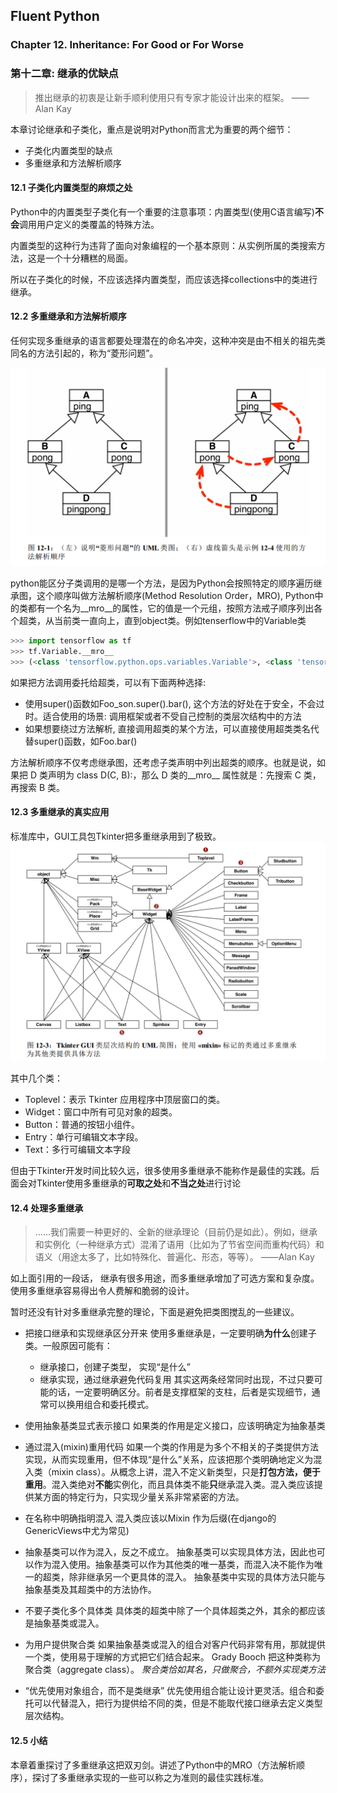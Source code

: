 ## Fluent Python ##
### Chapter 12. Inheritance: For Good or For Worse
### 第十二章: 继承的优缺点

> 推出继承的初衷是让新手顺利使用只有专家才能设计出来的框架。
>                                      —— Alan Kay

本章讨论继承和子类化，重点是说明对Python而言尤为重要的两个细节：
- 子类化内置类型的缺点
- 多重继承和方法解析顺序

#### 12.1 子类化内置类型的麻烦之处

Python中的内置类型子类化有一个重要的注意事项：内置类型(使用C语言编写)**不会**调用用户定义的类覆盖的特殊方法。

内置类型的这种行为违背了面向对象编程的一个基本原则：从实例所属的类搜索方法，这是一个十分糟糕的局面。

所以在子类化的时候，不应该选择内置类型，而应该选择collections中的类进行继承。

#### 12.2 多重继承和方法解析顺序

任何实现多重继承的语言都要处理潜在的命名冲突，这种冲突是由不相关的祖先类同名的方法引起的，称为“菱形问题”。  

![Figure-12-1](https://github.com/aldslvda/blog-images/blob/master/fluent-python-12.1.png?raw=true)

python能区分子类调用的是哪一个方法，是因为Python会按照特定的顺序遍历继承图，这个顺序叫做方法解析顺序(Method Resolution Order，MRO), Python中的类都有一个名为\_\_mro\_\_的属性，它的值是一个元组，按照方法戒子顺序列出各个超类，从当前类一直向上，直到object类。例如tenserflow中的Variable类

```python
>>> import tensorflow as tf
>>> tf.Variable.__mro__
>>> (<class 'tensorflow.python.ops.variables.Variable'>, <class 'tensorflow.python.training.checkpointable.base.CheckpointableBase'>, <class 'object'>)

```

如果把方法调用委托给超类，可以有下面两种选择:
- 使用super()函数如Foo_son.super().bar(), 这个方法的好处在于安全，不会过时。适合使用的场景: 调用框架或者不受自己控制的类层次结构中的方法
- 如果想要绕过方法解析, 直接调用超类的某个方法，可以直接使用超类类名代替super()函数，如Foo.bar()

方法解析顺序不仅考虑继承图，还考虑子类声明中列出超类的顺序。也就是说，如果把 D 类声明为 class D(C, B):，那么 D 类的\_\_mro\_\_ 属性就是：先搜索 C 类，再搜索 B 类。

#### 12.3 多重继承的真实应用

标准库中，GUI工具包Tkinter把多重继承用到了极致。
![Figure-12-2](https://github.com/aldslvda/blog-images/blob/master/fluent-python-12.2.png?raw=true)

其中几个类：
- Toplevel：表示 Tkinter 应用程序中顶层窗口的类。
- Widget：窗口中所有可见对象的超类。
- Button：普通的按钮小组件。
- Entry：单行可编辑文本字段。
- Text：多行可编辑文本字段


但由于Tkinter开发时间比较久远，很多使用多重继承不能称作是最佳的实践。后面会对Tkinter使用多重继承的**可取之处**和**不当之处**进行讨论


#### 12.4 处理多重继承

> ……我们需要一种更好的、全新的继承理论（目前仍是如此）。例如，继承和实例化（一种继承方式）混淆了语用（比如为了节省空间而重构代码）和语义（用途太多了，比如特殊化、普遍化、形态，等等）。
>                                                             ——Alan Kay

如上面引用的一段话， 继承有很多用途，而多重继承增加了可选方案和复杂度。使用多重继承容易得出令人费解和脆弱的设计。

暂时还没有针对多重继承完整的理论，下面是避免把类图搅乱的一些建议。

- 把接口继承和实现继承区分开来
    使用多重继承是，一定要明确**为什么**创建子类。一般原因可能有：
    - 继承接口，创建子类型， 实现“是什么”
    - 继承实现，通过继承避免代码复用
    其实这两条经常同时出现，不过只要可能的话，一定要明确区分。前者是支撑框架的支柱，后者是实现细节，通常可以换用组合和委托模式。

- 使用抽象基类显式表示接口
    如果类的作用是定义接口，应该明确定为抽象基类

- 通过混入(mixin)重用代码
    如果一个类的作用是为多个不相关的子类提供方法实现，从而实现重用，但不体现“是什么”关系，应该把那个类明确地定义为混入类（mixin class）。从概念上讲，混入不定义新类型，只是**打包方法，便于重用**。混入类绝对**不能**实例化，而且具体类不能**只**继承混入类。混入类应该提供某方面的特定行为，只实现少量关系非常紧密的方法。

- 在名称中明确指明混入
    混入类应该以Mixin 作为后缀(在django的GenericViews中尤为常见)

- 抽象基类可以作为混入，反之不成立。
    抽象基类可以实现具体方法，因此也可以作为混入使用。抽象基类可以作为其他类的唯一基类，而混入决不能作为唯一的超类，除非继承另一个更具体的混入。
    抽象基类中实现的具体方法只能与抽象基类及其超类中的方法协作。

- 不要子类化多个具体类
    具体类的超类中除了一个具体超类之外，其余的都应该是抽象基类或混入。

- 为用户提供聚合类
    如果抽象基类或混入的组合对客户代码非常有用，那就提供一个类，使用易于理解的方式把它们结合起来。 Grady Booch 把这种类称为聚合类（aggregate class）。
    *聚合类恰如其名，只做聚合，不额外实现类方法*

- “优先使用对象组合，而不是类继承”
    优先使用组合能让设计更灵活。组合和委托可以代替混入，把行为提供给不同的类，但是不能取代接口继承去定义类型层次结构。


#### 12.5  小结

本章着重探讨了多重继承这把双刃剑。讲述了Python中的MRO（方法解析顺序），探讨了多重继承实现的一些可以称之为准则的最佳实践标准。